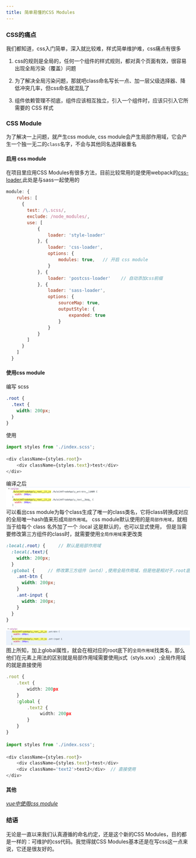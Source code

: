 ```yaml
---
title: 简单易懂的CSS Modules
---
```


### CSS的痛点

我们都知道，css入门简单，深入就比较难，样式简单维护难，css痛点有很多

1. css的规则是全局的，任何一个组件的样式规则，都对真个页面有效，很容易出现全局污染（覆盖）问题

2. 为了解决全局污染问题，那就吧class命名写长一点、加一层父级选择器、降低冲突几率，但css命名就混乱了

3. 组件依赖管理不彻底，组件应该相互独立，引入一个组件时，应该只引入它所需要的 CSS 样式


### CSS Module
为了解决一上问题，就产生css module, css module会产生局部作用域，它会产生一个独一无二的`class`名字，不会与其他同名选择器重名

#### 启用 css module
在项目里应用CSS Modules有很多方法，目前比较常用的是使用webpack的[css-loader](https://github.com/webpack-contrib/css-loader#css-modules),此处是与sass一起使用的

```js
module: {
    rules: [
      {
        test: /\.scss/,
        exclude: /node_modules/,
        use: [
            {
                loader: 'style-loader'
            }, {
                loader: 'css-loader',
                options: {
                    modules: true,   // 开启 css module
                }
            }, {
                loader: 'postcss-loader'    // 自动添加css前缀
            }, {
                loader: 'sass-loader',
                options: {
                    sourceMap: true,
                    outputStyle: {
                        expanded: true
                    }
                }
            }
        ]
      }
    ]
  }
```

#### 使用css module

编写 scss
```scss
.root {
  .text {
    width: 200px;
  }
}
```
使用
```typescript jsx
import styles from './index.scss';

<div className={styles.root}>
    <div className={styles.text}>test</div>
</div>

```
编译之后
![avatar](./images/WechatIMG939.png)
可以看出css module为每个class生成了唯一的class类名，它将class转换成对应的全局唯一hash值来形成`局部作用域`。
css module默认使用的是`局部作用域`，就相当于给每个 class 名外加了一个 :local 这是默认的，也可以显式使用，
但是当需要修改第三方组件的class时，就需要使用`全局作用域`来更改类

```scss
:local(.root) {     // 默认是局部作用域
  :local(.text){
    width: 200px;
  }
  :global {     // 修改第三方组件（antd）,使用全局作用域，但是他是相对于.root底下的全局作用域，所已完全不必担心污染其他组件
    .ant-btn {
      width: 200px;
    }
    .ant-input {
      width: 200px;
    }
  }
}
```
![avatar](./images/WechatIMG967.png)
图上所知，加上global属性，就会在相对应的root底下的`全局作用域`找类名，那么他们在元素上用法的区别就是局部作用域需要使用js式（styls.xxx）;全局作用域的就是直接使用

```typescript jsx
.root {
    .text {
        width: 200px
    }
    :global {
        .text2 {
             width: 200px
        }
    }
}

import styles from './index.scss';

<div className={styles.root}>
    <div className={styles.text}>test</div>
    <div className='text2'>test2</div>  // 直接使用
</div>

```
#### 其他
*[vue中使用css module](https://vue-loader.vuejs.org/zh/guide/css-modules.html#%E7%94%A8%E6%B3%95)*

### 结语
无论是一直以来我们认真遵循的命名约定，还是这个新的CSS Modules，目的都是一样的：可维护的css代码。我觉得就CSS Modules基本还是在写css这一点来说，它还是很友好的。


